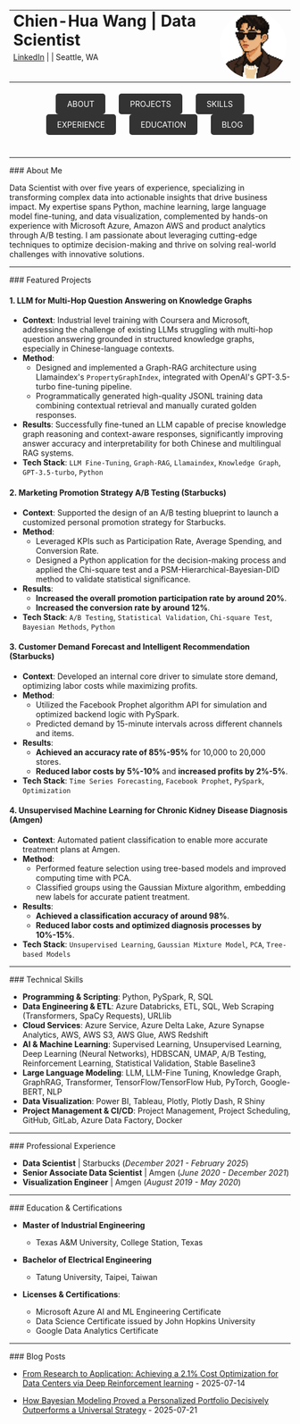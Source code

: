 <style>
/* This is the embedded CSS for the navigation buttons and smooth scroll effect */
.nav-buttons {
    text-align: center;
    margin-top: 20px;
    margin-bottom: 40px;
}
.nav-buttons a {
    display: inline-block;
    padding: 10px 20px;
    margin: 0 10px;
    background-color: #333; /* Button background color */
    color: white; /* Text color */
    text-decoration: none; /* Removes the underline */
    border-radius: 5px;
    transition: background-color 0.3s ease; /* Smooth transition effect */
}
.nav-buttons a:hover {
    background-color: #555; /* Darker color on hover */
}
/* This single line enables smooth scrolling for the whole page */
html {
  scroll-behavior: smooth;
}
</style>

<table style="width: 100%; border-collapse: collapse; margin-bottom: 20px;">
  <tr>
    <td style="vertical-align: top; padding-right: 20px;">
      <h1 style="margin-top: 0; margin-bottom: 5px;">Chien-Hua Wang | Data Scientist</h1>
      <p style="margin-top: 0; margin-bottom: 0;"><a href="https://www.linkedin.com/in/chien-hua-wang-052450142/">LinkedIn</a> | <twang.jobs@gmail.com> | Seattle, WA</p>
    </td>
    <td style="width: 120px; vertical-align: top; text-align: right;">
      <img src="images/tony_icon.png" alt="Chien-Hua Wang" style="width: 120px; border-radius: 50%;">
    </td>
  </tr>
</table>

<div class="nav-buttons">
    <a href="#about">ABOUT</a>
    <a href="#projects">PROJECTS</a>
    <a href="#skills">SKILLS</a>
    <a href="#experience">EXPERIENCE</a>
    <a href="#education">EDUCATION</a>
    <a href="#blog">BLOG</a>
</div>

---

<div id="about">
### About Me

Data Scientist with over five years of experience, specializing in transforming complex data into actionable insights that drive business impact. My expertise spans Python, machine learning, large language model fine-tuning, and data visualization, complemented by hands-on experience with Microsoft Azure, Amazon AWS and product analytics through A/B testing. I am passionate about leveraging cutting-edge techniques to optimize decision-making and thrive on solving real-world challenges with innovative solutions.
</div>

---

<div id="projects">
### Featured Projects

#### 1. LLM for Multi-Hop Question Answering on Knowledge Graphs
* **Context**: Industrial level training with Coursera and Microsoft, addressing the challenge of existing LLMs struggling with multi-hop question answering grounded in structured knowledge graphs, especially in Chinese-language contexts.
* **Method**:
    * Designed and implemented a Graph-RAG architecture using Llamaindex's `PropertyGraphIndex`, integrated with OpenAI's GPT-3.5-turbo fine-tuning pipeline.
    * Programmatically generated high-quality JSONL training data combining contextual retrieval and manually curated golden responses.
* **Results**: Successfully fine-tuned an LLM capable of precise knowledge graph reasoning and context-aware responses, significantly improving answer accuracy and interpretability for both Chinese and multilingual RAG systems.
* **Tech Stack**: `LLM Fine-Tuning`, `Graph-RAG`, `Llamaindex`, `Knowledge Graph`, `GPT-3.5-turbo`, `Python`

#### 2. Marketing Promotion Strategy A/B Testing (Starbucks)
* **Context**: Supported the design of an A/B testing blueprint to launch a customized personal promotion strategy for Starbucks.
* **Method**:
    * Leveraged KPIs such as Participation Rate, Average Spending, and Conversion Rate.
    * Designed a Python application for the decision-making process and applied the Chi-square test and a PSM-Hierarchical-Bayesian-DID method to validate statistical significance.
* **Results**:
    * **Increased the overall promotion participation rate by around 20%**.
    * **Increased the conversion rate by around 12%**.
* **Tech Stack**: `A/B Testing`, `Statistical Validation`, `Chi-square Test`, `Bayesian Methods`, `Python`

#### 3. Customer Demand Forecast and Intelligent Recommendation (Starbucks)
* **Context**: Developed an internal core driver to simulate store demand, optimizing labor costs while maximizing profits.
* **Method**:
    * Utilized the Facebook Prophet algorithm API for simulation and optimized backend logic with PySpark.
    * Predicted demand by 15-minute intervals across different channels and items.
* **Results**:
    * **Achieved an accuracy rate of 85%-95%** for 10,000 to 20,000 stores.
    * **Reduced labor costs by 5%-10%** and **increased profits by 2%-5%**.
* **Tech Stack**: `Time Series Forecasting`, `Facebook Prophet`, `PySpark`, `Optimization`

#### 4. Unsupervised Machine Learning for Chronic Kidney Disease Diagnosis (Amgen)
* **Context**: Automated patient classification to enable more accurate treatment plans at Amgen.
* **Method**:
    * Performed feature selection using tree-based models and improved computing time with PCA.
    * Classified groups using the Gaussian Mixture algorithm, embedding new labels for accurate patient treatment.
* **Results**:
    * **Achieved a classification accuracy of around 98%**.
    * **Reduced labor costs and optimized diagnosis processes by 10%-15%**.
* **Tech Stack**: `Unsupervised Learning`, `Gaussian Mixture Model`, `PCA`, `Tree-based Models`
</div>

---

<div id="skills">
### Technical Skills

* **Programming & Scripting**: Python, PySpark, R, SQL
* **Data Engineering & ETL**: Azure Databricks, ETL, SQL, Web Scraping (Transformers, SpaCy Requests), URLlib
* **Cloud Services**: Azure Service, Azure Delta Lake, Azure Synapse Analytics, AWS, AWS S3, AWS Glue, AWS Redshift
* **AI & Machine Learning**: Supervised Learning, Unsupervised Learning, Deep Learning (Neural Networks), HDBSCAN, UMAP, A/B Testing, Reinforcement Learning, Statistical Validation, Stable Baseline3
* **Large Language Modeling**: LLM, LLM-Fine Tuning, Knowledge Graph, GraphRAG, Transformer, TensorFlow/TensorFlow Hub, PyTorch, Google-BERT, NLP
* **Data Visualization**: Power BI, Tableau, Plotly, Plotly Dash, R Shiny
* **Project Management & CI/CD**: Project Management, Project Scheduling, GitHub, GitLab, Azure Data Factory, Docker
</div>

---

<div id="experience">
### Professional Experience

* **Data Scientist** | Starbucks (_December 2021 - February 2025_)
* **Senior Associate Data Scientist** | Amgen (_June 2020 - December 2021_)
* **Visualization Engineer** | Amgen (_August 2019 - May 2020_)
</div>

---

<div id="education">
### Education & Certifications

* **Master of Industrial Engineering**
    * Texas A&M University, College Station, Texas
* **Bachelor of Electrical Engineering**
    * Tatung University, Taipei, Taiwan

* **Licenses & Certifications**:
    * Microsoft Azure AI and ML Engineering Certificate
    * Data Science Certificate issued by John Hopkins University
    * Google Data Analytics Certificate
</div>

---

<div id="blog">
### Blog Posts

* [From Research to Application: Achieving a 2.1% Cost Optimization for Data Centers via Deep Reinforcement learning](https://www.linkedin.com/pulse/from-research-application-achieving-21-cost-data-centers-wang-ogr5c) - 2025-07-14

* [How Bayesian Modeling Proved a Personalized Portfolio Decisively Outperforms a Universal Strategy](https://www.linkedin.com/pulse/how-bayesian-modeling-proved-personalized-portfolio-decisively-wang-4awaf) - 2025-07-21
</div>